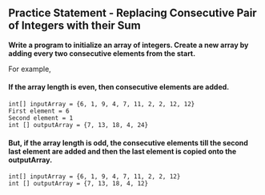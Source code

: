 ## Practice Statement - Replacing Consecutive Pair of Integers with their Sum

**Write a program to initialize an array of integers. Create a new array by adding every two consecutive elements 
from the start.**

For example,

#### If the array length is even, then consecutive elements are added.

    int[] inputArray = {6, 1, 9, 4, 7, 11, 2, 2, 12, 12}
    First element = 6
    Second element = 1
    int [] outputArray = {7, 13, 18, 4, 24}

#### But, if the array length is odd, the consecutive elements till the second last element are added and then the last element is copied onto the outputArray.

    int[] inputArray = {6, 1, 9, 4, 7, 11, 2, 2, 12}
    int [] outputArray = {7, 13, 18, 4, 12} 
